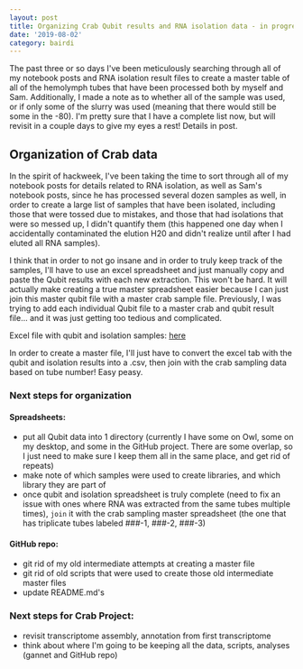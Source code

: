 ```yaml
---
layout: post
title: Organizing Crab Qubit results and RNA isolation data - in progress 
date: '2019-08-02'
category: bairdi
---
```

The past three or so days I've been meticulously searching through all of my notebook posts and RNA isolation result files to create a master table of all of the hemolymph tubes that have been processed both by myself and Sam. Additionally, I made a note as to whether all of the sample was used, or if only some of the slurry was used (meaning that there would still be some in the -80). I'm pretty sure that I have a complete list now, but will revisit in a couple days to give my eyes a rest! Details in post.

## Organization of Crab data
In the spirit of hackweek, I've been taking the time to sort through all of my notebook posts for details related to RNA isolation, as well as Sam's notebook posts, since he has processed several dozen samples as well, in order to create a large list of samples that have been isolated, including those that were tossed due to mistakes, and those that had isolations that were so messed up, I didn't quantify them (this happened one day when I accidentally contaminated the elution H20 and didn't realize until after I had eluted all RNA samples). 

I think that in order to not go insane and in order to truly keep track of the samples, I'll have to use an excel spreadsheet and just manually copy and paste the Qubit results with each new extraction. This won't be hard. It will actually make creating a true master spreadsheet easier because I can just join this master qubit file with a master crab sample file. Previously, I was trying to add each individual Qubit file to a master crab and qubit result file... and it was just getting too tedious and complicated. 

Excel file with qubit and isolation samples: [here](https://github.com/RobertsLab/project-crab/blob/master/data/master-qubit.xlsx)

In order to create a master file, I'll just have to convert the excel tab with the qubit and isolation results into a .csv, then join with the crab sampling data based on tube number! Easy peasy. 

### Next steps for organization
#### Spreadsheets: 
- put all Qubit data into 1 directory (currently I have some on Owl, some on my desktop, and some in the GitHub project. There are some overlap, so I just need to make sure I keep them all in the same place, and get rid of repeats)
- make note of which samples were used to create libraries, and which library they are part of
- once qubit and isolation spreadsheet is truly complete (need to fix an issue with ones where RNA was extracted from the same tubes multiple times), `join` it with the crab sampling master spreadsheet (the one that has triplicate tubes labeled ###-1, ###-2, ###-3)

#### GitHub repo: 
- git rid of my old intermediate attempts at creating a master file
- git rid of old scripts that were used to create those old intermediate master files
- update README.md's

### Next steps for Crab Project:
- revisit transcriptome assembly, annotation from first transcriptome
- think about where I'm going to be keeping all the data, scripts, analyses (gannet and GitHub repo)

